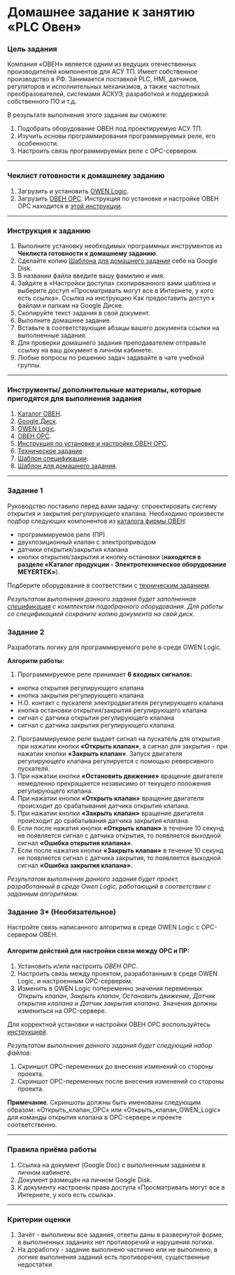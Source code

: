 # Домашнее задание к занятию «PLC Овен»

### Цель задания

Компания «ОВЕН» является одним из ведущих отечественных производителей компонентов для АСУ ТП. Имеет собственное производство в РФ. Занимается поставкой PLC, HMI, датчиков, регуляторов и исполнительных механизмов, а также  частотных преобразователей, системами АСКУЭ, разработкой и поддержкой собственного ПО и т.д. 

В результате выполнения этого задания вы сможете:

1. Подобрать оборудование ОВЕН под проектируемую АСУ ТП.
2. Изучить основы программирования программируемых реле, его особенности.
3. Настроить связь программируемых реле с OPC-сервером.

-----

### Чеклист готовности к домашнему заданию
1. Загрузить и установить [OWEN Logic](https://owen.ru/product/programmnoe_obespechenie_owen_logic).
2. Загрузить [ОВЕН OPC](https://owen.ru/product/new_opc_server/documentation_and_software). Инструкция по установке и настройке ОВЕН OPC находится в [этой инструкции](https://docs.google.com/presentation/d/17y1o9sd37TdxqXJT7Jly9mM31kDaEuZpYkmKrzWOj1Y/edit?usp=sharing).

-----

### Инструкция к заданию
1. Выполните установку необходимых программных инструментов из **Чеклиста готовности к домашнему заданию**.
2. Сделайте копию [Шаблона для домашнего задания](https://docs.google.com/document/d/1dU6WBvn5AKvY8BglrJ7EhkWwUVFJWSdKmuWryiGoQvA/edit?usp=sharing) себе на Google Disk.
3. В названии файла введите вашу фамилию и имя.
4. Зайдите в «Настройки доступа» скопированного вами шаблона и выберите доступ «Просматривать могут все в Интернете, у кого есть ссылка». Ссылка на инструкцию Как предоставить доступ к файлам и папкам на Google Диске.
5. Скопируйте текст задания в свой документ.
6. Выполните домашнее задание.
7. Вставьте в соответствующие абзацы вашего документа ссылки на выполненные задания.
8. Для проверки домашнего задания преподавателем отправьте ссылку на ваш документ в личном кабинете.
9. Любые вопросы по решению задач задавайте в чате учебной группы.

-----

### Инструменты/ дополнительные материалы, которые пригодятся для выполнения задания

1. [Каталог ОВЕН](https://owen.ru/).
2. [Google.Диск](https://drive.google.com/drive/my-drive).
3. [OWEN Logic](https://owen.ru/product/programmnoe_obespechenie_owen_logic).
4. [ОВЕН OPC](https://owen.ru/product/new_opc_server/documentation_and_software).
5. [Инструкция по установке и настройке ОВЕН OPC](https://docs.google.com/presentation/d/17y1o9sd37TdxqXJT7Jly9mM31kDaEuZpYkmKrzWOj1Y/edit?usp=sharing).
6. [Техническое задание](https://docs.google.com/document/d/1tvL5GHMFc6M52DuMWpGlFlc_Yxgmg3JFYjHh0-HFBbQ/edit?usp=sharing).
7. [Шаблон спецификации](https://docs.google.com/spreadsheets/d/12CCWojuBL6S2qRvUdwX1AmdFzx92rlQ9OMwxiN9qGI0/edit?usp=sharing).
8. [Шаблон для домашнего задания](https://docs.google.com/document/d/1dU6WBvn5AKvY8BglrJ7EhkWwUVFJWSdKmuWryiGoQvA/edit?usp=sharing).

-----

### Задание 1

Руководство поставило перед вами задачу: спроектировать систему открытия и закрытия регулирующего клапана. Необходимо произвести подбор следующих компонентов из [каталога фирмы ОВЕН](https://owen.ru/):
- программируемое реле (ПР)
- двухпозиционный клапан с электроприводом
- датчики открытия/закрытия клапана
- кнопки открытия/закрытия и кнопку остановки (**находятся в разделе «Каталог продукции - Электротехническое оборудование MEYERTEK»**).

Подберите оборудование в соответствии с [техническим заданием](https://docs.google.com/document/d/1tvL5GHMFc6M52DuMWpGlFlc_Yxgmg3JFYjHh0-HFBbQ/edit?usp=sharing).

*Результатом выполнения данного задания будет заполненная [спецификация](https://docs.google.com/spreadsheets/d/12CCWojuBL6S2qRvUdwX1AmdFzx92rlQ9OMwxiN9qGI0/edit?usp=sharing) с комплектом подобранного оборудования. Для работы со спецификацией сохраните копию документа на свой диск*.

### Задание 2

Разработать логику для программируемого реле в среде OWEN Logic. 

**Алгоритм работы:**

1. Программируемое реле принимает **6 входных сигналов:** 
- кнопка открытия регулирующего клапана
- кнопка закрытия регулирующего клапана
- Н.О. контакт с пускателя электродвигателя регулирующего клапана
- кнопка остановки открытия/закрытия регулирующего клапана
- сигнал с датчика открытия регулирующего клапана
- сигнал с датчика закрытия регулирующего клапана.
2. Программируемое реле выдает сигнал на пускатель для открытия при нажатии кнопки **«Открыть клапан»**, а сигнал для закрытия - при нажатии кнопки **«Закрыть клапан»**. Запуск двигателя регулирующего клапана регулируется с помощью реверсивного пускателя.
3. При нажатии кнопки **«Остановить движение»** вращение двигателя немедленно прекращается независимо от текущего положения регулирующего клапана.
4. При нажатии кнопки **«Открыть клапан»** вращение двигателя происходит до срабатывания датчика открытия клапана.
5. При нажатии кнопки **«Закрыть клапан»** вращение двигателя происходит до срабатывания датчика закрытия клапана.
6. Если после нажатия кнопки **«Открыть клапан»** в течение 10 секунд не появляется сигнал с датчика открытия, то появляется выходной сигнал **«Ошибка открытия клапана»**.
7. Если после нажатия кнопки **«Закрыть клапан»** в течение 10 секунд не появляется сигнал с датчика закрытия, то появляется выходной сигнал **«Ошибка закрытия клапана»**.

*Результатом выполнения данного задания будет проект, разработанный в среде Owen Logic, работающий в соответствии с заданным алгоритмом*. 

### Задание 3* (Необязательное)

Настройте связь написанного алгоритма в среде OWEN Logic с OPC-сервером ОВЕН.

#### Алгоритм действий для настройки связи между OPC и ПР:
1. Установить и/или настроить *ОВЕН OPC*.
2. Настроить связь между проектом, разработанным в среде OWEN Logic, и настроенным OPC-сервером. 
3. Изменить в OWEN Logic попеременно значения переменных *Открыть клапан*, *Закрыть клапан*, *Остановить движение*, *Датчик открытия клапана* и *Датчик закрытия клапана*. Значения должны измениться на OPC-сервере.

Для корректной установки и настройки ОВЕН OPC воспользуйтесь [инструкцией](https://docs.google.com/presentation/d/17y1o9sd37TdxqXJT7Jly9mM31kDaEuZpYkmKrzWOj1Y/edit?usp=sharing).

*Результатом выполнения данного задания будет следующий набор файлов*:
1. Скриншот OPC-переменных до внесения изменений со стороны проекта.
2. Скриншот OPC-переменных после внесения изменений со стороны проекта. 

**Примечание**. Скриншоты должны быть именованы следующим образом: «Открыть_клапан_OPC» или «Открыть_клапан_OWEN_Logic» для команды открытия клапана в OPC-сервере и проекте соответственно.

-----

### Правила приёма работы
1. Ссылка на документ (Google Doc) с выполненным заданием в личном кабинете.
2. Документ размещён на личном Google Disk.
3. К документу настроены права доступа «Просматривать могут все в Интернете, у кого есть ссылка».

-----

### Критерии оценки
1. Зачёт - выполнены все задания, ответы даны в развернутой форме, в выполненных заданиях нет противоречий и нарушения логики.
2. На доработку - задание выполнено частично или не выполнено, в логике выполнения заданий есть противоречия, существенные недостатки.
